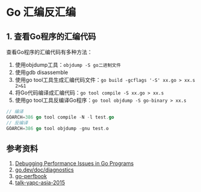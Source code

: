 # Go 汇编反汇编


## 1. 查看Go程序的汇编代码
查看Go程序的汇编代码有多种方法：
1. 使用objdump工具：`objdump -S go二进制文件`
2. 使用gdb disassemble
3. 使用go tool工具生成汇编代码文件：`go build -gcflags '-S' xx.go > xx.s 2>&1`
4. 将Go代码编译成汇编代码：`go tool compile -S xx.go > xx.s`
5. 使用go tool工具反编译Go程序：`go tool objdump -S go-binary > xx.s`

```go
// 编译
GOARCH=386 go tool compile -N -l test.go
// 反编译
GOARCH=386 go tool objdump -gnu test.o
```


## 参考资料
1. [Debugging Performance Issues in Go Programs](https://software.intel.com/en-us/blogs/2014/05/10/debugging-performance-issues-in-go-programs)
2. [go.dev/doc/diagnostics](https://go.dev/doc/diagnostics)
3. [go-perfbook](https://github.com/dgryski/go-perfbook/blob/master/performance-zh.md)
4. [talk-yapc-asia-2015](https://github.com/bradfitz/talk-yapc-asia-2015/blob/master/talk.md)
